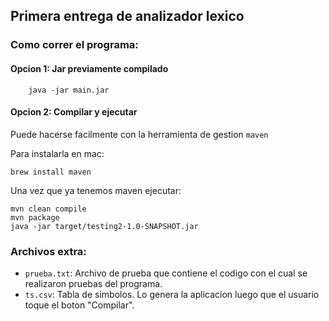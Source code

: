 ## Primera entrega de analizador lexico

### Como correr el programa:

#### Opcion 1: Jar previamente compilado
```
    java -jar main.jar
```

#### Opcion 2: Compilar y ejecutar

Puede hacerse facilmente con la herramienta de gestion `maven`

Para instalarla en mac:
```
brew install maven
```

Una vez que ya tenemos maven ejecutar:

```
mvn clean compile
mvn package
java -jar target/testing2-1.0-SNAPSHOT.jar
```

### Archivos extra:
- `prueba.txt`: Archivo de prueba que contiene el codigo con el cual se realizaron pruebas del programa.
- `ts.csv`: Tabla de simbolos. Lo genera la aplicacion luego que el usuario toque el boton "Compilar".